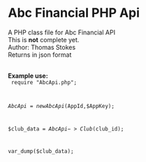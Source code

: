 # Abc Financial PHP Api 
A PHP class file for Abc Financial API<br>
This is <strong>not</strong> complete yet. <Br>
Author: Thomas Stokes <br>
Returns in json format<br><br>

<strong>Example use:</strong> <br>
<code>
require "AbcApi.php";

$AbcApi = new AbcApi($AppId,$AppKey);

$club_data = $AbcApi->Club($club_id);

var_dump($club_data);

</code>
